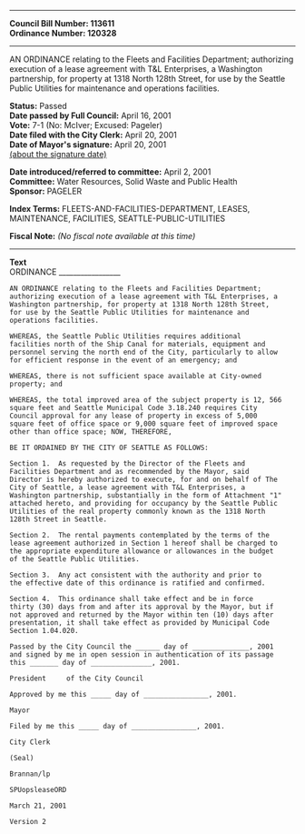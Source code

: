 * * * * *  
  
**Council Bill Number: [](#h0)[](#h2)113611**   
**Ordinance Number: 120328**  
  
* * * * *  
  
AN ORDINANCE relating to the Fleets and Facilities Department; authorizing execution of a lease agreement with T&L Enterprises, a Washington partnership, for property at 1318 North 128th Street, for use by the Seattle Public Utilities for maintenance and operations facilities.  
  
**Status:** Passed   
**Date passed by Full Council:** April 16, 2001   
**Vote:** 7-1 (No: McIver; Excused: Pageler)   
**Date filed with the City Clerk:** April 20, 2001   
**Date of Mayor's signature:** April 20, 2001   
[(about the signature date)](/~public/approvaldate.htm)   
  
  
**Date introduced/referred to committee:** April 2, 2001   
**Committee:** Water Resources, Solid Waste and Public Health   
**Sponsor:** PAGELER   
  
**Index Terms:** FLEETS-AND-FACILITIES-DEPARTMENT, LEASES, MAINTENANCE, FACILITIES, SEATTLE-PUBLIC-UTILITIES  
  
**Fiscal Note:** *(No fiscal note available at this time)*  
  
* * * * *  
  
**Text**  
    ORDINANCE _________________  
  
    AN ORDINANCE relating to the Fleets and Facilities Department;  
    authorizing execution of a lease agreement with T&L Enterprises, a  
    Washington partnership, for property at 1318 North 128th Street,  
    for use by the Seattle Public Utilities for maintenance and  
    operations facilities.  
  
    WHEREAS, the Seattle Public Utilities requires additional  
    facilities north of the Ship Canal for materials, equipment and  
    personnel serving the north end of the City, particularly to allow  
    for efficient response in the event of an emergency; and  
  
    WHEREAS, there is not sufficient space available at City-owned  
    property; and  
  
    WHEREAS, the total improved area of the subject property is 12, 566  
    square feet and Seattle Municipal Code 3.18.240 requires City  
    Council approval for any lease of property in excess of 5,000  
    square feet of office space or 9,000 square feet of improved space  
    other than office space; NOW, THEREFORE,  
  
    BE IT ORDAINED BY THE CITY OF SEATTLE AS FOLLOWS:  
  
    Section 1.  As requested by the Director of the Fleets and  
    Facilities Department and as recommended by the Mayor, said  
    Director is hereby authorized to execute, for and on behalf of The  
    City of Seattle, a lease agreement with T&L Enterprises, a  
    Washington partnership, substantially in the form of Attachment "1"  
    attached hereto, and providing for occupancy by the Seattle Public  
    Utilities of the real property commonly known as the 1318 North  
    128th Street in Seattle.  
  
    Section 2.  The rental payments contemplated by the terms of the  
    lease agreement authorized in Section 1 hereof shall be charged to  
    the appropriate expenditure allowance or allowances in the budget  
    of the Seattle Public Utilities.  
  
    Section 3.  Any act consistent with the authority and prior to  
    the effective date of this ordinance is ratified and confirmed.  
  
    Section 4.  This ordinance shall take effect and be in force  
    thirty (30) days from and after its approval by the Mayor, but if  
    not approved and returned by the Mayor within ten (10) days after  
    presentation, it shall take effect as provided by Municipal Code  
    Section 1.04.020.  
  
    Passed by the City Council the ______ day of ______________, 2001  
    and signed by me in open session in authentication of its passage  
    this _______ day of _______________, 2001.  
  
    President     of the City Council  
  
    Approved by me this _____ day of ________________, 2001.  
  
    Mayor  
  
    Filed by me this _____ day of ________________, 2001.  
  
    City Clerk  
  
    (Seal)  
  
    Brannan/lp  
  
    SPUopsleaseORD  
  
    March 21, 2001  
  
    Version 2  
